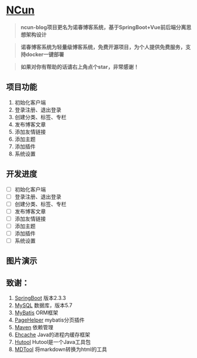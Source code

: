 <h1><a href="https://ncun.fun">NCun</a></h1>

>  **ncun-blog项目更名为诺春博客系统，基于SpringBoot+Vue前后端分离思想架构设计** 

>  **诺春博客系统为轻量级博客系统，免费开源项目，为个人提供免费服务，支持docker一键部署** 

>  **如果对你有帮助的话请右上角点个star，非常感谢！** 

## 项目功能
1. 初始化客户端
2. 登录注册、退出登录
3. 创建分类、标签、专栏
4. 发布博客文章
5. 添加友情链接
6. 添加主题
7. 添加插件
8. 系统设置

## 开发进度
- [ ] 初始化客户端
- [ ] 登录注册、退出登录
- [ ] 创建分类、标签、专栏
- [ ] 发布博客文章
- [ ] 添加友情链接
- [ ] 添加主题
- [ ] 添加插件
- [ ] 系统设置

## 图片演示

## 致谢：
 1. [SpringBoot](http://spring.io/projects/spring-boot) 版本2.3.3
 2. [MySQL](https://www.mysql.com/) 数据库，版本5.7
 3. [MyBatis](http://www.mybatis.org/mybatis-3/) ORM框架
 4. [PageHelper](https://pagehelper.github.io/) mybatis分页插件
 5. [Maven](http://maven.apache.org/)  依赖管理
 6. [Ehcache](http://www.ehcache.org/) Java的进程内缓存框架
 7. [Hutool](http://hutool.mydoc.io/) Hutool是一个Java工具包
 8. [MDTool](https://github.com/cevin15/MDTool) 将markdown转换为html的工具
